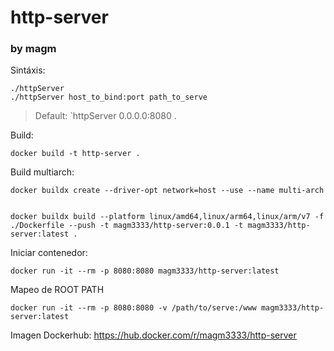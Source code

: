 # http-server 
### by magm

Sintáxis:

```
./httpServer
./httpServer host_to_bind:port path_to_serve
```

> Default: 
> `httpServer 0.0.0.0:8080 .

Build:

```
docker build -t http-server .
```

Build multiarch:

```
docker buildx create --driver-opt network=host --use --name multi-arch


docker buildx build --platform linux/amd64,linux/arm64,linux/arm/v7 -f ./Dockerfile --push -t magm3333/http-server:0.0.1 -t magm3333/http-server:latest .
```

Iniciar contenedor:

```
docker run -it --rm -p 8080:8080 magm3333/http-server:latest
```

Mapeo de ROOT PATH

```
docker run -it --rm -p 8080:8080 -v /path/to/serve:/www magm3333/http-server:latest
```

Imagen Dockerhub:  https://hub.docker.com/r/magm3333/http-server
